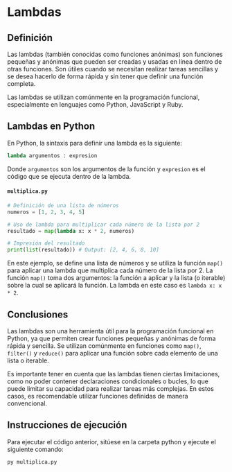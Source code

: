 # Lambdas

## Definición

Las lambdas (también conocidas como funciones anónimas) son funciones pequeñas y anónimas que pueden ser creadas y usadas en línea dentro de otras funciones. Son útiles cuando se necesitan realizar tareas sencillas y se desea hacerlo de forma rápida y sin tener que definir una función completa.

Las lambdas se utilizan comúnmente en la programación funcional, especialmente en lenguajes como Python, JavaScript y Ruby.

## Lambdas en Python

En Python, la sintaxis para definir una lambda es la siguiente:

```python
lambda argumentos : expresion
```

Donde `argumentos` son los argumentos de la función y `expresion` es el código que se ejecuta dentro de la lambda.

#### `multiplica.py`

```python
# Definición de una lista de números
numeros = [1, 2, 3, 4, 5]

# Uso de lambda para multiplicar cada número de la lista por 2
resultado = map(lambda x: x * 2, numeros)

# Impresión del resultado
print(list(resultado)) # Output: [2, 4, 6, 8, 10]
```
En este ejemplo, se define una lista de números y se utiliza la función `map()` para aplicar una lambda que multiplica cada número de la lista por 2. La función `map()` toma dos argumentos: la función a aplicar y la lista (o iterable) sobre la cual se aplicará la función. La lambda en este caso es `lambda x: x * 2`.

## Conclusiones

Las lambdas son una herramienta útil para la programación funcional en Python, ya que permiten crear funciones pequeñas y anónimas de forma rápida y sencilla. Se utilizan comúnmente en funciones como `map()`, `filter()` y `reduce()` para aplicar una función sobre cada elemento de una lista o iterable.

Es importante tener en cuenta que las lambdas tienen ciertas limitaciones, como no poder contener declaraciones condicionales o bucles, lo que puede limitar su capacidad para realizar tareas más complejas. En estos casos, es recomendable utilizar funciones definidas de manera convencional.

## Instrucciones de ejecución

Para ejecutar el código anterior, sitúese en la carpeta python y ejecute el siguiente comando:

```bash
py multiplica.py
```